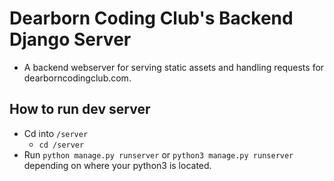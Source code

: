 # Dearborn Coding Club's Backend Django Server
- A backend webserver for serving static assets and handling requests for dearborncodingclub.com.
## How to run dev server
- Cd into `/server`
     - `cd /server`
- Run `python manage.py runserver` or `python3 manage.py runserver` depending on where your python3 is located.